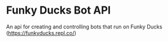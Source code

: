 # Funky Ducks Bot API

An api for creating and controlling bots that run on Funky Ducks (https://funkyducks.repl.co/)
